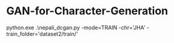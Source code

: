 # GAN-for-Character-Generation

python.exe .\nepali_dcgan.py -mode=TRAIN -chr='JHA' -train_folder='dataset2/train/'